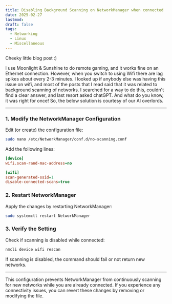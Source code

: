 ```yaml
---
title: Disabling Background Scanning on NetworkManager when connected
date: 2025-02-27
lastmod: 
draft: false
tags:
  - Networking
  - Linux
  - Miscellaneous
---
```

Cheeky little blog post :)

I use Moonlight & Sunshine to do remote gaming, and it works fine on an Ethernet connection. However, when you switch to using Wifi there are lag spikes about every 2-3 minutes. I looked up if anybody else was having this issue on wifi, and most of the posts that I read said that it was related to background scanning of networks. I searched for a way to do this, couldn't find a clear answer, and last resort asked chatGPT. And what do you know, it was right for once! So, the below solution is courtesy of our AI overlords.
***
### 1. **Modify the NetworkManager Configuration**
Edit (or create) the configuration file:
```bash
sudo nano /etc/NetworkManager/conf.d/no-scanning.conf
```

Add the following lines:
```ini
[device]
wifi.scan-rand-mac-address=no

[wifi]
scan-generated-ssid=1
disable-connected-scans=true
```

### 2. **Restart NetworkManager**
Apply the changes by restarting NetworkManager:
```bash
sudo systemctl restart NetworkManager
```

### 3. **Verify the Setting**
Check if scanning is disabled while connected:
```bash
nmcli device wifi rescan
```
If scanning is disabled, the command should fail or not return new networks.

---
This configuration prevents NetworkManager from continuously scanning for new networks while you are already connected. If you experience any connectivity issues, you can revert these changes by removing or modifying the file.